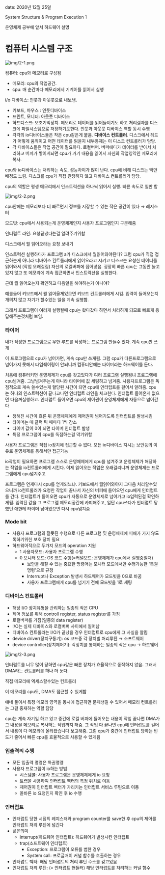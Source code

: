 date: 2020년 12월 25일

System Structure & Program Execution 1

운영체제 공부에 앞서 하드웨어 설명

# 컴퓨터 시스템 구조

![img/2-1.png](img/2-1.png)

컴퓨터: cpu와 메모리로 구성됨

- 메모리: cpu의 작업공간.
- cpu: 매 순간마다 메모리에서 기계어를 읽어서 실행

i/o 디바이스: 인풋과 아웃풋으로 내보냄.

- 키보드, 마우스 : 인풋디바이스
- 프린트, 모니터: 아웃풋 디바이스
- 하드디스크: 보조기억장치. 메모리로 데이터를 읽어들이기도 하고 처리결과를 디스크에 파일시스템으로 저장하기도한다. 인풋과 아웃풋 디바이스 역할 동시 수행
- 각각의 io디바이스들은 작은 cpu같은게 붙음. **디바이스 컨트롤러**. 디스크에서 헤드가 어떻게 움직이고 어떤 데이터를 읽을지 내부통제는 이 디스크 컨트롤러가 담당.
- 각 디바이스들은 작업 공간이 필요하다. 로컬버퍼. 버퍼에다가 데이터를 받아서 처리하고 버퍼가 쌓이게되면 cpu가 거기 내용을 읽어서 자신의 작업영역인 메모리에 복사.

cpu와 io디바이스는 처리하는 속도, 성능차이가 많이 난다. cpu에 비해 디스크는 백만배정도 느림. 디스크를 cpu가 직접 관장하지 않고 디바이스 컨트롤러가 담당.

cpu의 역할은 평생 메모리에서 인스트럭션을 하나씩 읽어서 실행. 빠른 속도로 일만 함

![img/2-2.png](img/2-2.png)

cpu안에는 메모리보다 더 빠르면서 정보를 저장할 수 있는 작은 공간이 있다 ⇒ 레지스터

모드빗: cpu에서 사용되는게 운영체제인지 사용자 프로그램인지 구분해줌

인터럽트 라인: 요청끝냈다는걸 알려주기위함

디스크에서 뭘 읽어오라는 요청 보내기

인스트럭션 실행하다가 프로그램 a가 디스크에서 뭘읽어와야된다? 그럼 cpu가 직접 접근하는게 아니라 디바이스 컨트롤러에게 읽어오라고 시키고 디스크는 요청한 데이터를 읽어와서 (작업 오래걸림) 자신의 로컬버퍼에 집어넣음. 굉장히 빠른 cpu는 그동안 놀고있지 않고 또 메모리에 계속 접근하면서 인스트럭션을 실행한다.

근데 뭘 읽어오는지 확인하고 다음일을 해야하는거 아니야?

예를들어 키보드에서 뭘 읽어올게있으면 키보드 컨트롤러에게 시킴. 입력이 들어오는지 개의치 않고 자기가 할수있는 일을 계속 실행함.

그래서 프로그램이 여러개 실행될때 cpu는 왔다갔다 하면서 처리하게 되므로 빠르게 응답해주는것처럼 보임.

### 타이머

내가 작성한 프로그램으로 무한 루프를 작성하는 프로그램 만들수 있다. 계속 cpu만 쓰게

이 프로그램으로 cpu가 넘어가면, 계속 cpu만 쓰게됨. 그럼 cpu가 다른프로그램으로 넘어가지 못해서 타임쉐어링이 안되니까 컴퓨터안에는 타이머라는 하드웨어를 둔다.

처음에 컴퓨터키면 운영체제가 cpu를 갖고있다가 여러 프로그램 실행됨녀 프로그램에 cpu넘겨줌. 그냥넘겨주는게 아니라 타이머에 값 세팅하고 넘겨줌. 사용자프로그램은 독점적으로 계속 쓸수있는게 할당된 시간이 되면 cpu에 인터럽트를 걸어서 알려줌. cpu는 하나의 인스트럭션이 끝나고나면 인터럽트 라인을 체크한다. 인터럽트 들어온게 없으면 다음꺼실행하고. 인터럽트 들어오면 cpu의 제어권이 운영체제에게 자동으로 넘어간다

- 정해진 시간이 흐른 뒤 운영체제에게 제어권이 넘어가도록 인터럽트를 발생시킴
- 타이머는 매 클럭 틱 때마다 1씩 감소
- 타이머 값이 0이 되면 타이머 인터럽트 발생
- 특정 프로그램이 cpu를 독점하는걸 막기위함

사용자 프로그램은 직접 io장치에 접근할 수 없다. 모든 io디바이스 지시는 보안등의 이유로 운영체제를 통해서만 접근가능

io작업이 필요하면 프로그램 스스로 운영체제에게 cpu를 넘겨주고 운영체제가 해당하는 작업을 io컨트롤러에게 시킨다. 이제 읽어오는 작업은 오래걸리니까 운영체제는 프로그램에게 cpu넘겨주고

프로그램은 언제다시 cpu를 얻게되느냐. 키보드에서 뭘읽어와야지 그다음 처리할수있으니까 io컨트롤러가 요청한 작업이 끝나서 자신의 버퍼에 들어오면 cpu에게 인터럽트를 건다. 인터럽트가 들어오면 cpu가 자동으로 운영체제로 넘어가고 io입력된걸 확인하게됨. 입력된 값을 그 프로그램 메모리공간에 카피해주고, 일단 cpu쓰다가 인터럽트 당했던 애한테 타이머 남아있으면 다시 cpu넘겨줌

### Mode bit

- 사용자 프로그램의 잘못된 수행으로 다른 프로그램 및 운영체제에 피해가 가지 않도록하기위한 보호 장치 필요
- 하드웨어적으로 두가지 모드의 operation 지원
  - 1 사용자모드: 사용자 프로그램 수행
  - 0 모니터 모드: OS 코드 수행(=커널모드: 운영체제가 cpu에서 실행중일때)
    - 보안을 해칠 수 있는 중요한 명령어는 모니터 모드에서만 수행가능한 '특권명령'으로 규정
    - Interrupt나 Exception 발생시 하드웨어가 모드빗을 0으로 바꿈
    - 사용자 프로그램에게 cpu를 넘기기 전에 모드빗을 1로 세팅

### 디바이스 컨트롤러

- 해당 I/O 장치유형을 관리하는 일종의 작은 CPU
- 제어 정보를 위해 controll register, status register를 가짐
- 로컬버퍼를 가짐(일종의 data register)
- I/O는 실제 디바이스와 로컬버퍼 사이에서 일어남
- 디바이스 컨트롤러는 I/O가 끝났을 경우 인터럽트로 cpu에게 그 사실을 알림
- device driver(장치구동기): os 코드중 각 장치별 처리루틴 → 소프트웨어
- device controller(장치제어기): 각장치를 통제하는 일종의 작은 cpu → 하드웨어

![img/2-3.png](img/2-3.png)

인터럽트를 너무 많이 당하면 cpu같은 빠른 장치가 효율적으로 동작하지 않음. 그래서 DMA라는 컨트롤러를 하나 더 둔다.

직접 메모리에 엑세스할수있는 컨트롤러

이 메모리를 cpu도, DMA도 접근할 수 있게함

얘네 둘이서 특정 메모리 영역을 동시에 접근하면 문제생길 수 있어서 메모리 컨트롤러는 그걸 중재하는 역할 담당

cpu는 계속 자기일 하고 있고 중간에 로컬 버퍼에 들어오는 내용이 작업 끝나면 DMA가 그 내용을 메모리로 복사하는 작업까지 해줌. 그 작업 다 끝나면 cpu에 인터럽트를 걸어서 내용이 다 메모리에 올라왔습니다 보고해줌. 그럼 cpu가 중간에 인터럽트 당하는 빈도가 줄어서 빠른 cpu를 효율적으로 사용할 수 있게됨

### 입출력의 수행

- 모든 입출력 명령은 특권명령
- 사용자 프로그램이 io하는 방법
  - 시스템콜: 사용자 프로그램은 운영체제에게 io 요청
  - 트랩을 사용하여 인터럽트 벡터의 특정 위치로 이동
  - 제어권이 인터럽트 벡터가 가리키는 인터럽트 서비스 루틴으로 이동
  - 올바른 io 요청인지 확인 후 io 수행

### 인터럽트

- 인터럽트 당한 시점의 레지스터와 program counter를 save한 후 cpu의 제어를 인터럽트 처리 루틴에 넘긴다
- 넓은의미
  - interrupt(하드웨어 인터럽트): 하드웨어가 발생시킨 인터럽트
  - trap(소프트웨어 인터럽트)
    - Exception: 프로그램이 오류를 범한 경우
    - System call: 프로글매이 커널 함수를 호출하는 경우
- 인터럽트 벡터: 해당 인터럽트의 처리 루틴 주소를 갖고있음
- 인처럽트 처리 루틴: (= 인터럽트 핸들러) 해당 인터럽트를 처리하는 커널 함수
